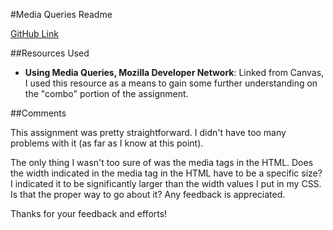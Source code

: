 
#Media Queries Readme

[GitHub Link](https://github.com/adibella/hw_javascript_dibella_andrew)

##Resources Used
* **Using Media Queries, Mozilla Developer Network**: Linked from Canvas, I used this resource as a means to gain some further understanding on the "combo" portion of the assignment.  

##Comments

This assignment was pretty straightforward. I didn't have too many problems with it (as far as I know at this point).

The only thing I wasn't too sure of was the media tags in the HTML. Does the width indicated in the media tag in the HTML have to be a specific size? I indicated it to be significantly larger than the width values I put in my CSS. Is that the proper way to go about it? Any feedback is appreciated.  


Thanks for your feedback and efforts!